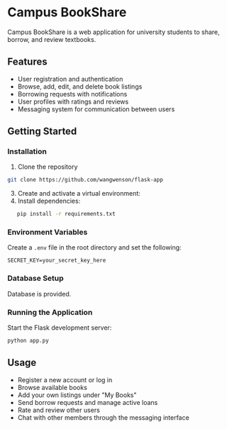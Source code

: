 # Campus BookShare

Campus BookShare is a web application for university students to share, borrow, and review textbooks.

## Features

- User registration and authentication
- Browse, add, edit, and delete book listings
- Borrowing requests with notifications
- User profiles with ratings and reviews
- Messaging system for communication between users

## Getting Started

### Installation

1. Clone the repository
```bash
git clone https://github.com/wangwenson/flask-app
```
3. Create and activate a virtual environment:
4. Install dependencies:
```bash
   pip install -r requirements.txt
```

### Environment Variables

Create a `.env` file in the root directory and set the following:

```env
SECRET_KEY=your_secret_key_here
```

### Database Setup

Database is provided.

### Running the Application

Start the Flask development server:

```bash
python app.py
```

## Usage

- Register a new account or log in
- Browse available books
- Add your own listings under "My Books"
- Send borrow requests and manage active loans
- Rate and review other users
- Chat with other members through the messaging interface
